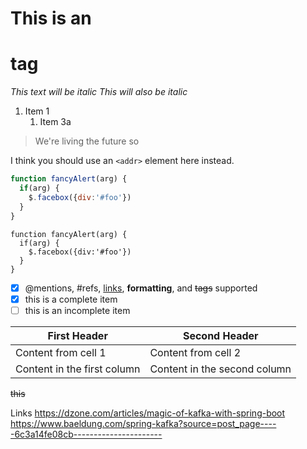 # This is an <h1> tag
*This text will be italic*
_This will also be italic_

1. Item 1
   1. Item 3a
> We're living the future so


I think you should use an
`<addr>` element here instead.

```javascript
function fancyAlert(arg) {
  if(arg) {
    $.facebox({div:'#foo'})
  }
}
```
    function fancyAlert(arg) {
      if(arg) {
        $.facebox({div:'#foo'})
      }
    }
- [x] @mentions, #refs, [links](), **formatting**, and <del>tags</del> supported
- [x] this is a complete item
- [ ] this is an incomplete item

First Header | Second Header
------------ | -------------
Content from cell 1 | Content from cell 2
Content in the first column | Content in the second column

~~this~~

Links
https://dzone.com/articles/magic-of-kafka-with-spring-boot
https://www.baeldung.com/spring-kafka?source=post_page-----6c3a14fe08cb----------------------